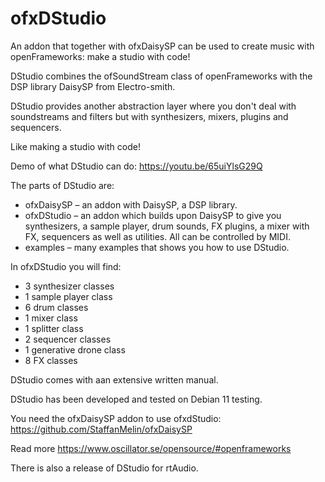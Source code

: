# ofxDStudio
An addon that together with ofxDaisySP can be used to create music with openFrameworks: make a studio with code!

DStudio combines the ofSoundStream class of openFrameworks with the DSP library DaisySP from Electro-smith. 

DStudio provides another abstraction layer where you don't deal with soundstreams and filters but with synthesizers, mixers, plugins and sequencers. 

Like making a studio with code!

Demo of what DStudio can do:
https://youtu.be/65uiYlsG29Q

The parts of DStudio are:
* ofxDaisySP – an addon with DaisySP, a DSP library.
* ofxDStudio – an addon which builds upon DaisySP to give you synthesizers, a sample player, drum sounds, FX plugins, a mixer with FX, sequencers as well as utilities. All can be controlled by MIDI.
* examples – many examples that shows you how to use DStudio.

In ofxDStudio you will find:
* 3 synthesizer classes
* 1 sample player class
* 6 drum classes
* 1 mixer class
* 1 splitter class
* 2 sequencer classes
* 1 generative drone class
* 8 FX classes

DStudio comes with aan extensive written manual.

DStudio has been developed and tested on Debian 11 testing.

You need the ofxDaisySP addon to use ofxdStudio: 
https://github.com/StaffanMelin/ofxDaisySP

Read more
https://www.oscillator.se/opensource/#openframeworks

There is also a release of DStudio for rtAudio.
